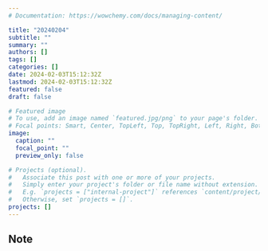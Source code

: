 ```yaml
---
# Documentation: https://wowchemy.com/docs/managing-content/

title: "20240204"
subtitle: ""
summary: ""
authors: []
tags: []
categories: []
date: 2024-02-03T15:12:32Z
lastmod: 2024-02-03T15:12:32Z
featured: false
draft: false

# Featured image
# To use, add an image named `featured.jpg/png` to your page's folder.
# Focal points: Smart, Center, TopLeft, Top, TopRight, Left, Right, BottomLeft, Bottom, BottomRight.
image:
  caption: ""
  focal_point: ""
  preview_only: false

# Projects (optional).
#   Associate this post with one or more of your projects.
#   Simply enter your project's folder or file name without extension.
#   E.g. `projects = ["internal-project"]` references `content/project/deep-learning/index.md`.
#   Otherwise, set `projects = []`.
projects: []
---
```


## Note


